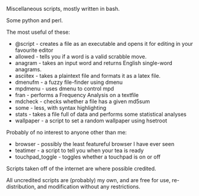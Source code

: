 Miscellaneous scripts, mostly written in bash.

Some python and perl.

The most useful of these:
* @script - creates a file as an executable and opens it for editing in your favourite editor
* allowed - tells you if a word is a valid scrabble move. 
* anagram - takes an input word and returns English single-word anagrams.
* asciitex - takes a plaintext file and formats it as a latex file.
* dmenufm - a fuzzy file-finder using dmenu
* mpdmenu - uses dmenu to control mpd
* fran - performs a Frequency Analysis on a textfile
* mdcheck - checks whether a file has a given md5sum
* some - less, with syntax highlighting
* stats - takes a file full of data and performs some statistical analyses
* wallpaper - a script to set a random wallpaper using hsetroot

Probably of no interest to anyone other than me:
* browser - possibly the least featureful browser I have ever seen
* teatimer - a script to tell you when your tea is ready
* touchpad_toggle - toggles whether a touchpad is on or off

Scripts taken off of the internet are where possible credited.

All uncredited scripts are (probably) my own, and are free for use, re-distribution, and modification without any restrictions.
